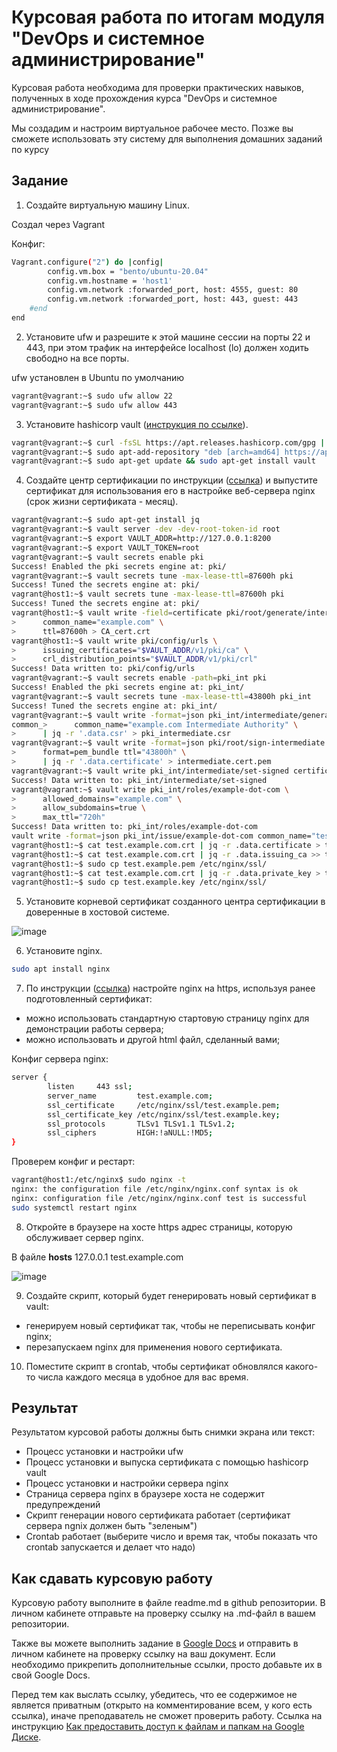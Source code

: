 # Курсовая работа по итогам модуля "DevOps и системное администрирование"

Курсовая работа необходима для проверки практических навыков, полученных в ходе прохождения курса "DevOps и системное администрирование".

Мы создадим и настроим виртуальное рабочее место. Позже вы сможете использовать эту систему для выполнения домашних заданий по курсу

## Задание

1. Создайте виртуальную машину Linux. 

Создал через Vagrant

Конфиг:

```bash
Vagrant.configure("2") do |config|
		config.vm.box = "bento/ubuntu-20.04"
		config.vm.hostname = 'host1'
		config.vm.network :forwarded_port, host: 4555, guest: 80
		config.vm.network :forwarded_port, host: 443, guest: 443
	#end
end
```
2. Установите ufw и разрешите к этой машине сессии на порты 22 и 443, при этом трафик на интерфейсе localhost (lo) должен ходить свободно на все порты.

ufw установлен в Ubuntu по умолчанию
```bash
vagrant@vagrant:~$ sudo ufw allow 22
vagrant@vagrant:~$ sudo ufw allow 443
```
3. Установите hashicorp vault ([инструкция по ссылке](https://learn.hashicorp.com/tutorials/vault/getting-started-install?in=vault/getting-started#install-vault)).

```bash
vagrant@vagrant:~$ curl -fsSL https://apt.releases.hashicorp.com/gpg | sudo apt-key add -
vagrant@vagrant:~$ sudo apt-add-repository "deb [arch=amd64] https://apt.releases.hashicorp.com $(lsb_release -cs) main"
vagrant@vagrant:~$ sudo apt-get update && sudo apt-get install vault
```
4. Cоздайте центр сертификации по инструкции ([ссылка](https://learn.hashicorp.com/tutorials/vault/pki-engine?in=vault/secrets-management)) и выпустите сертификат для использования его в настройке веб-сервера nginx (срок жизни сертификата - месяц).

```bash
vagrant@vagrant:~$ sudo apt-get install jq
vagrant@vagrant:~$ vault server -dev -dev-root-token-id root
vagrant@vagrant:~$ export VAULT_ADDR=http://127.0.0.1:8200
vagrant@vagrant:~$ export VAULT_TOKEN=root
vagrant@vagrant:~$ vault secrets enable pki
Success! Enabled the pki secrets engine at: pki/
vagrant@vagrant:~$ vault secrets tune -max-lease-ttl=87600h pki
Success! Tuned the secrets engine at: pki/
vagrant@host1:~$ vault secrets tune -max-lease-ttl=87600h pki
Success! Tuned the secrets engine at: pki/
vagrant@host1:~$ vault write -field=certificate pki/root/generate/internal \
>      common_name="example.com" \
>      ttl=87600h > CA_cert.crt
vagrant@host1:~$ vault write pki/config/urls \
>      issuing_certificates="$VAULT_ADDR/v1/pki/ca" \
>      crl_distribution_points="$VAULT_ADDR/v1/pki/crl"
Success! Data written to: pki/config/urls
vagrant@vagrant:~$ vault secrets enable -path=pki_int pki
Success! Enabled the pki secrets engine at: pki_int/
vagrant@vagrant:~$ vault secrets tune -max-lease-ttl=43800h pki_int
Success! Tuned the secrets engine at: pki_int/
vagrant@vagrant:~$ vault write -format=json pki_int/intermediate/generate/internal \
common_>      common_name="example.com Intermediate Authority" \
>      | jq -r '.data.csr' > pki_intermediate.csr
vagrant@vagrant:~$ vault write -format=json pki/root/sign-intermediate csr=@pki_intermediate.csr \
>      format=pem_bundle ttl="43800h" \
>      | jq -r '.data.certificate' > intermediate.cert.pem
vagrant@vagrant:~$ vault write pki_int/intermediate/set-signed certificate=@intermediate.cert.pem
Success! Data written to: pki_int/intermediate/set-signed
vagrant@vagrant:~$ vault write pki_int/roles/example-dot-com \
>      allowed_domains="example.com" \
>      allow_subdomains=true \
>      max_ttl="720h"
Success! Data written to: pki_int/roles/example-dot-com
vault write -format=json pki_int/issue/example-dot-com common_name="test.example.com" ttl="720h" > test.example.com.crt
vagrant@host1:~$ cat test.example.com.crt | jq -r .data.certificate > test.example.pem
vagrant@host1:~$ cat test.example.com.crt | jq -r .data.issuing_ca >> test.example.pem
vagrant@host1:~$ sudo cp test.example.pem /etc/nginx/ssl/
vagrant@host1:~$ cat test.example.com.crt | jq -r .data.private_key > test.example.key
vagrant@host1:~$ sudo cp test.example.key /etc/nginx/ssl/
```
5. Установите корневой сертификат созданного центра сертификации в доверенные в хостовой системе.

![image](https://user-images.githubusercontent.com/59846765/150016766-b8fd3972-e136-4bb1-a7d8-7152997fc3a2.png)


6. Установите nginx.

```bash
sudo apt install nginx
```
7. По инструкции ([ссылка](https://nginx.org/en/docs/http/configuring_https_servers.html)) настройте nginx на https, используя ранее подготовленный сертификат:
  - можно использовать стандартную стартовую страницу nginx для демонстрации работы сервера;
  - можно использовать и другой html файл, сделанный вами;

Конфиг сервера nginx:
```bash
server {
        listen     443 ssl;
        server_name         test.example.com;
        ssl_certificate     /etc/nginx/ssl/test.example.pem;
        ssl_certificate_key /etc/nginx/ssl/test.example.key;
        ssl_protocols       TLSv1 TLSv1.1 TLSv1.2;
        ssl_ciphers         HIGH:!aNULL:!MD5;
}
```
Проверем конфиг и рестарт:
```bash
vagrant@host1:/etc/nginx$ sudo nginx -t
nginx: the configuration file /etc/nginx/nginx.conf syntax is ok
nginx: configuration file /etc/nginx/nginx.conf test is successful
sudo systemctl restart nginx
```
8. Откройте в браузере на хосте https адрес страницы, которую обслуживает сервер nginx.

В файле **hosts** 127.0.0.1	test.example.com

![image](https://user-images.githubusercontent.com/59846765/150017444-23ec76e0-7fe4-4386-a382-081d076414ce.png)

9. Создайте скрипт, который будет генерировать новый сертификат в vault:
  - генерируем новый сертификат так, чтобы не переписывать конфиг nginx;
  - перезапускаем nginx для применения нового сертификата.
10. Поместите скрипт в crontab, чтобы сертификат обновлялся какого-то числа каждого месяца в удобное для вас время.

## Результат

Результатом курсовой работы должны быть снимки экрана или текст:

- Процесс установки и настройки ufw
- Процесс установки и выпуска сертификата с помощью hashicorp vault
- Процесс установки и настройки сервера nginx
- Страница сервера nginx в браузере хоста не содержит предупреждений 
- Скрипт генерации нового сертификата работает (сертификат сервера ngnix должен быть "зеленым")
- Crontab работает (выберите число и время так, чтобы показать что crontab запускается и делает что надо)

## Как сдавать курсовую работу

Курсовую работу выполните в файле readme.md в github репозитории. В личном кабинете отправьте на проверку ссылку на .md-файл в вашем репозитории.

Также вы можете выполнить задание в [Google Docs](https://docs.google.com/document/u/0/?tgif=d) и отправить в личном кабинете на проверку ссылку на ваш документ.
Если необходимо прикрепить дополнительные ссылки, просто добавьте их в свой Google Docs.

Перед тем как выслать ссылку, убедитесь, что ее содержимое не является приватным (открыто на комментирование всем, у кого есть ссылка), иначе преподаватель не сможет проверить работу. 
Ссылка на инструкцию [Как предоставить доступ к файлам и папкам на Google Диске](https://support.google.com/docs/answer/2494822?hl=ru&co=GENIE.Platform%3DDesktop).
